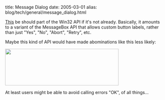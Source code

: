 title: Message Dialog
date: 2005-03-01
alias: blog/tech/general/message_dialog.html

<a href="http://www.sliver.com/dotnet/MessageDialog/">This</a> be
should part of the Win32 API if it's not already.  Basically, it
amounts to a variant of the MessageBox API that allows custom button
labels, rather than just "Yes", "No", "Abort", "Retry", etc.

Maybe this kind of API would have made abominations like this less likely:

<img src="http://digilander.libero.it/chiediloapippo/Engineering/iarchitect/vbsys1.gif" height="119" width="366">

At least users might be able to avoid calling errors "OK", of all things...
